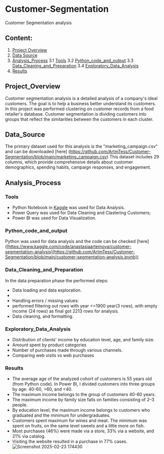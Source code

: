 # Customer-Segmentation
Customer Segmentation analysis

## Content:
1. [Project Overview](#Project_Overview)
2. [Data Source](#Data_Source)
3. [Analysis_Process](#Analysis_Process)
   3.1 [Tools](#Tools)
   3.2 [Python_code_and_output](#Python_code_and_output)
   3.3 [Data_Cleaning_and_Preparation](#Data_Cleaning_and_Preparation)
   3.4 [Exploratory_Data_Analysis](#Exploratory_Data_Analysis)
5. [Results](#Results)

## Project_Overview
Customer segmentation analysis is a detailed analysis of a company's ideal customers. The goal is to help a business better understand its customers. 
In this project was performed clustering on customer records from a food retailer's database. 
Customer segmentation is dividing customers into groups that reflect the similarities between the customers in each cluster.

## Data_Source
The primary dataset used for this analysis is the "marketing_campaign.csv" and can be downloaded [here] (https://github.com/ArtmTess/Customer-Segmentation/blob/main/marketing_campaign.csv)
This dataset includes 29 columns, which provide comprehensive details about customer demographics, spending habits, campaign responses, and engagement.

## Analysis_Process
### Tools
- Python Notebook in [Kaggle]([https://www.kaggle.com/](https://www.kaggle.com/code/anastasiaartemova/customer-segmentation-analysis)) was used for Data Analysis.
- Power Query was used for Data Cleaning and Clastering Customers;
- Power BI was used for Data Visualization.

### Python_code_and_output
Python was used for data analysis and the code can be checked [here] ([https://www.kaggle.com/code/anastasiaartemova/customer-segmentation-analysis](https://github.com/ArtmTess/Customer-Segmentation/blob/main/customer-segmentation-analysis.ipynb))
  

### Data_Cleaning_and_Preparation
In the data preparation phase the performed steps: 
- Data loading and data exploration.
-    
- Handling errors / missing values:
-    performed filtering out rows with year <=1900 year(3 rows), with empty income (24 rows) as final got 2213 rows for analysis. 
- Data cleaning, and formatting.

  
### Exploratory_Data_Analysis
- Distribution of clients' income by education level, age, and family size. 
- Amount spent by product categories
- Number of purchases made through various channels.
- Comparing web visits vs web purchases

### Results
- The average age of the analyzed cohort of customers is 55 years old (from Python code). In Power BI, I divided customers into three groups by age: 40-60, >60, and <40.
- The maximum income belongs to the group of customers 40-60 years.
- The maximum income by family size falls on families consisting of 2–3 people.
- By education level, the maximum income belongs to customers who  graduated and the minimum for undergraduates.
- Customers spent maximum for wines and meat. The minimum was spent on fruits, on the same level sweets and a little more on fish.
- Most purchases (46%) were made via a store, 33% via a website, and 21% via  catalog.
- Visiting the website resulted in a purchase in 77% cases.
![Screenshot 2025-02-23 174430](https://github.com/user-attachments/assets/3f526f49-2a7e-45b2-8884-68044b37273f)



